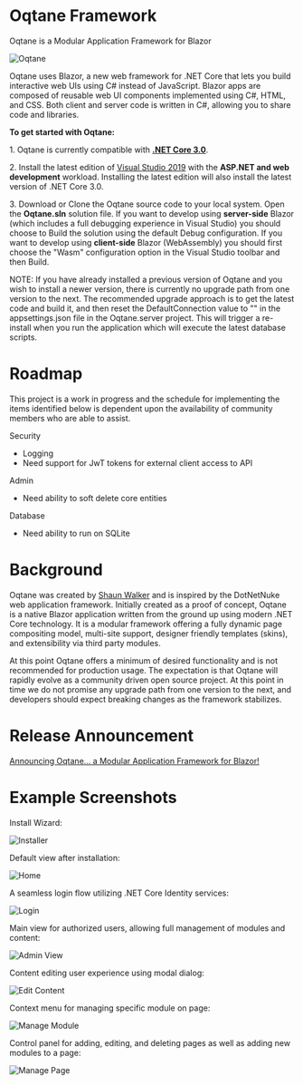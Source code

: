 # Oqtane Framework
Oqtane is a Modular Application Framework for Blazor

![Oqtane](https://github.com/oqtane/framework/blob/master/oqtane.png?raw=true "Oqtane")

Oqtane uses Blazor, a new web framework for .NET Core that lets you build interactive web UIs using C# instead of JavaScript. Blazor apps are composed of reusable web UI components implemented using C#, HTML, and CSS. Both client and server code is written in C#, allowing you to share code and libraries.

**To get started with Oqtane:**

   1.&nbsp;Oqtane is currently compatible with **[.NET Core 3.0](https://dotnet.microsoft.com/download/dotnet-core/3.0)**.
   
   2.&nbsp;Install the latest edition of [Visual Studio 2019](https://visualstudio.com/vs/) with the **ASP.NET and web development** workload. Installing the latest edition will also install the latest version of .NET Core 3.0.

   3.&nbsp;Download or Clone the Oqtane source code to your local system. Open the **Oqtane.sln** solution file. If you want to develop using **server-side** Blazor (which includes a full debugging experience in Visual Studio) you should choose to Build the solution using the default Debug configuration. If you want to develop using **client-side** Blazor (WebAssembly) you should first choose the "Wasm" configuration option in the Visual Studio toolbar and then Build.
   
   NOTE: If you have already installed a previous version of Oqtane and you wish to install a newer version, there is currently no upgrade path from one version to the next. The recommended upgrade approach is to get the latest code and build it, and then reset the DefaultConnection value to "" in the appsettings.json file in the Oqtane.server project. This will trigger a re-install when you run the application which will execute the latest database scripts.

# Roadmap
This project is a work in progress and the schedule for implementing the items identified below is dependent upon the availability of community members who are able to assist.

Security
- Logging
- Need support for JwT tokens for external client access to API

Admin
- Need ability to soft delete core entities

Database
- Need ability to run on SQLite

# Background
Oqtane was created by [Shaun Walker](https://www.linkedin.com/in/shaunbrucewalker/) and is inspired by the DotNetNuke web application framework. Initially created as a proof of concept, Oqtane is a native Blazor application written from the ground up using modern .NET Core technology. It is a modular framework offering a fully dynamic page compositing model, multi-site support, designer friendly templates (skins), and extensibility via third party modules.

At this point Oqtane offers a minimum of desired functionality and is not recommended for production usage. The expectation is that Oqtane will rapidly evolve as a community driven open source project. At this point in time we do not promise any upgrade path from one version to the next, and developers should expect breaking changes as the framework stabilizes.

# Release Announcement

[Announcing Oqtane... a Modular Application Framework for Blazor!](https://www.oqtane.org/Resources/Blog/PostId/520/announcing-oqtane-a-modular-application-framework-for-blazor)

# Example Screenshots

Install Wizard:

![Installer](https://github.com/oqtane/framework/blob/master/installer.png?raw=true "Installer")

Default view after installation:

![Home](https://github.com/oqtane/framework/blob/master/screenshot0.png?raw=true "Home")

A seamless login flow utilizing .NET Core Identity services:

![Login](https://github.com/oqtane/framework/blob/master/screenshot1.png?raw=true "Login")

Main view for authorized users, allowing full management of modules and content:

![Admin View](https://github.com/oqtane/framework/blob/master/screenshot2.png?raw=true "Admin View")

Content editing user experience using modal dialog:

![Edit Content](https://github.com/oqtane/framework/blob/master/screenshot3.png?raw=true "Edit Content")

Context menu for managing specific module on page:

![Manage Module](https://github.com/oqtane/framework/blob/master/screenshot4.png?raw=true "Manage Module")

Control panel for adding, editing, and deleting pages as well as adding new modules to a page:

![Manage Page](https://github.com/oqtane/framework/blob/master/screenshot5.png?raw=true "Manage Page")

